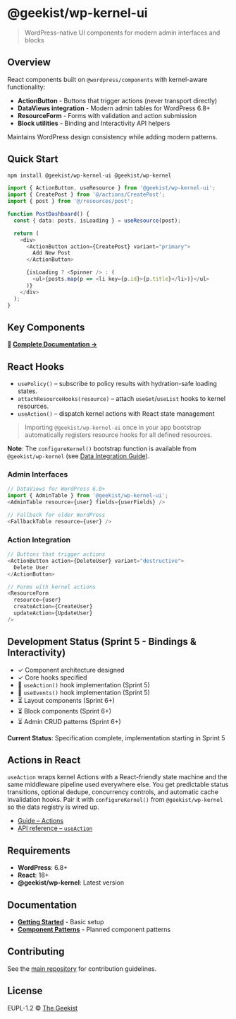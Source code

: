 # @geekist/wp-kernel-ui

> WordPress-native UI components for modern admin interfaces and blocks

## Overview

React components built on `@wordpress/components` with kernel-aware functionality:

- **ActionButton** - Buttons that trigger actions (never transport directly)
- **DataViews integration** - Modern admin tables for WordPress 6.8+
- **ResourceForm** - Forms with validation and action submission
- **Block utilities** - Binding and Interactivity API helpers

Maintains WordPress design consistency while adding modern patterns.

## Quick Start

```bash
npm install @geekist/wp-kernel-ui @geekist/wp-kernel
```

```typescript
import { ActionButton, useResource } from '@geekist/wp-kernel-ui';
import { CreatePost } from '@/actions/CreatePost';
import { post } from '@/resources/post';

function PostDashboard() {
  const { data: posts, isLoading } = useResource(post);

  return (
    <div>
      <ActionButton action={CreatePost} variant="primary">
        Add New Post
      </ActionButton>

      {isLoading ? <Spinner /> : (
        <ul>{posts.map(p => <li key={p.id}>{p.title}</li>)}</ul>
      )}
    </div>
  );
}
```

## Key Components

**📖 [Complete Documentation →](../../docs/packages/ui.md)**

## React Hooks

- `usePolicy()` – subscribe to policy results with hydration-safe loading states.
- `attachResourceHooks(resource)` – attach `useGet`/`useList` hooks to kernel resources.
- `useAction()` – dispatch kernel actions with React state management

> Importing `@geekist/wp-kernel-ui` once in your app bootstrap automatically registers resource hooks for all defined resources.

**Note**: The `configureKernel()` bootstrap function is available from `@geekist/wp-kernel` (see [Data Integration Guide](/guide/data)).

### Admin Interfaces

```typescript
// DataViews for WordPress 6.8+
import { AdminTable } from '@geekist/wp-kernel-ui';
<AdminTable resource={user} fields={userFields} />

// Fallback for older WordPress
<FallbackTable resource={user} />
```

### Action Integration

```typescript
// Buttons that trigger actions
<ActionButton action={DeleteUser} variant="destructive">
  Delete User
</ActionButton>

// Forms with kernel actions
<ResourceForm
  resource={user}
  createAction={CreateUser}
  updateAction={UpdateUser}
/>
```

## Development Status (Sprint 5 - Bindings & Interactivity)

- ✓ Component architecture designed
- ✓ Core hooks specified
- 🚧 `useAction()` hook implementation (Sprint 5)
- 🚧 `useEvents()` hook implementation (Sprint 5)
- ⏳ Layout components (Sprint 6+)
- ⏳ Block components (Sprint 6+)
- ⏳ Admin CRUD patterns (Sprint 6+)

**Current Status**: Specification complete, implementation starting in Sprint 5

## Actions in React

`useAction` wraps kernel Actions with a React-friendly state machine and the
same middleware pipeline used everywhere else. You get predictable status
transitions, optional dedupe, concurrency controls, and automatic cache
invalidation hooks. Pair it with `configureKernel()` from `@geekist/wp-kernel` so the data registry is wired up.

- [Guide – Actions](/guide/actions)
- [API reference – `useAction`](/api/useAction)

## Requirements

- **WordPress**: 6.8+
- **React**: 18+
- **@geekist/wp-kernel**: Latest version

## Documentation

- **[Getting Started](https://thegeekist.github.io/wp-kernel/getting-started/)** - Basic setup
- **[Component Patterns](https://thegeekist.github.io/wp-kernel/guide/ui-patterns)** - Planned component patterns

## Contributing

See the [main repository](https://github.com/theGeekist/wp-kernel) for contribution guidelines.

## License

EUPL-1.2 © [The Geekist](https://github.com/theGeekist)
